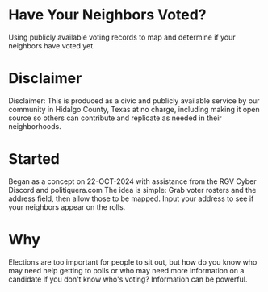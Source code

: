 # Have Your Neighbors Voted?
Using publicly available voting records to map and determine if your neighbors have voted yet.

# Disclaimer
Disclaimer: This is produced as a civic and publicly available service by our community in Hidalgo County, Texas at no charge, including making it open source so others can contribute and replicate as needed in their neighborhoods.

# Started
Began as a concept on 22-OCT-2024 with assistance from the RGV Cyber Discord and politiquera.com
The idea is simple: Grab voter rosters and the address field, then allow those to be mapped. Input your address to see if your neighbors appear on the rolls. 

# Why
Elections are too important for people to sit out, but how do you know who may need help getting to polls or who may need more information on a candidate if you don't know who's voting? Information can be powerful.
